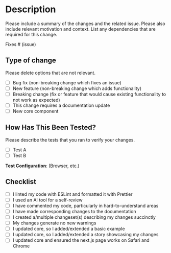 # Description

Please include a summary of the changes and the related issue. Please also include relevant motivation and context. List any dependencies that are required for this change.

Fixes # (issue)

## Type of change

Please delete options that are not relevant.

- [ ] Bug fix (non-breaking change which fixes an issue)
- [ ] New feature (non-breaking change which adds functionality)
- [ ] Breaking change (fix or feature that would cause existing functionality to not work as expected)
- [ ] This change requires a documentation update
- [ ] New core component

## How Has This Been Tested?

Please describe the tests that you ran to verify your changes.

- [ ] Test A
- [ ] Test B

**Test Configuration**: (Browser, etc.)

## Checklist

- [ ] I linted my code with ESLint and formatted it with Prettier
- [ ] I used an AI tool for a self-review
- [ ] I have commented my code, particularly in hard-to-understand areas
- [ ] I have made corresponding changes to the documentation
- [ ] I created a/multiple changeset(s) describing my changes succinctly
- [ ] My changes generate no new warnings
- [ ] I updated core, so I added/extended a basic example
- [ ] I updated core, so I added/extended a story showcasing my changes
- [ ] I updated core and ensured the next.js page works on Safari and Chrome
